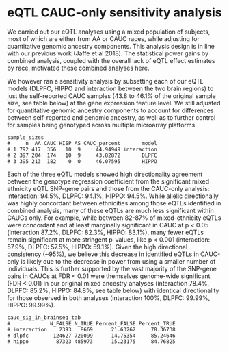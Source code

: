 eQTL CAUC-only sensitivity analysis
===================================

We carried out our eQTL analyses using a mixed population of subjects, most of which are either from AA or CAUC races, while adjusting for quantitative genomic ancestry components. This analysis design is in line with our previous work (Jaffe et al 2018). The statistical power gains by combined analysis, coupled with the overall lack of eQTL effect estimates by race, motivated these combined analyses here.

We however ran a sensitivity analysis by subsetting each of our eQTL models (DLPFC, HIPPO and interaction between the two brain regions) to just the self-reported CAUC samples (43.8 to 46.1% of the original sample size, see table below) at the gene expression feature level. We still adjusted for quantitative genomic ancestry components to account for differences between self-reported and genomic ancestry, as well as to further control for samples being genotyped across multiple microarray platforms.

```{r}
sample_sizes
#     n  AA CAUC HISP AS CAUC_percent       model
# 1 792 417  356   10  9     44.94949 interaction
# 2 397 204  174   10  9     43.82872       DLPFC
# 3 395 213  182    0  0     46.07595       HIPPO
```

Each of the three eQTL models showed high directionality agreement between the genotype regression coefficient from the significant mixed ethnicity eQTL SNP-gene pairs and those from the CAUC-only analysis: interaction: 94.5%, DLPFC: 94.1%, HIPPO: 94.5%. While allelic directionally was highly concordant between ethnicities among those eQTLs identified in combined analysis, many of these eQTLs are much less significant within CAUCs only. For example, while between 82-87% of mixed-ethnicity eQTLs were concordant and at least marginally significant in CAUC at p < 0.05 (interaction 87.2%, DLPFC: 82.3%, HIPPO: 83.1%), many fewer eQTLs remain significant at more stringent p-values, like p < 0.001 (interaction: 57.9%, DLPFC: 57.5%, HIPPO: 59.1%). Given the high directional consistency (~95%), we believe this decrease in identified eQTLs in CAUC-only is likely due to the decrease in power from using a smaller number of individuals. This is further supported by the vast majority of the SNP-gene pairs in CAUCs at FDR < 0.01 were themselves genome-wide significant (FDR < 0.01) in our original mixed ancestry analyses (interaction 78.4%, DLPFC: 85.2%, HIPPO: 84.8%, see table below) with identical directionality for those observed in both analyses (interaction 100%, DLPFC: 99.99%, HIPPO: 99.99%).

```{r}
cauc_sig_in_brainseq_tab
#             N_FALSE N_TRUE Percent_FALSE Percent_TRUE
# interaction    2393   8669      21.63262     78.36738
# dlpfc        124627 720099      14.75354     85.24646
# hippo         87323 485973      15.23175     84.76825
```
